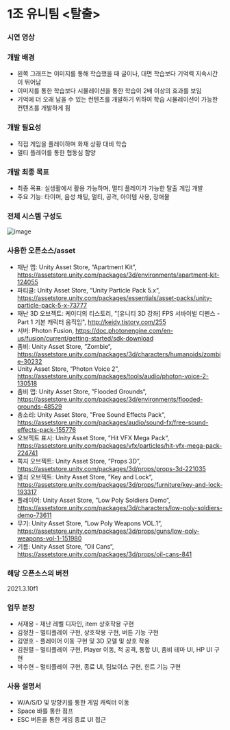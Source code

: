 # 1조 유니팀 <탈출>

### 시연 영상

### 개발 배경
- 왼쪽 그래프는 이미지를 통해 학습했을 때 글이나, 대면 학습보다 기억력 지속시간이 뛰어남
- 이미지를 통한 학습보다 시뮬레이션을 통한 학습이 2배 이상의 효과를 보임
- 기억에 더 오래 남을 수 있는 컨텐츠를 개발하기 위하여 학습 시뮬레이션이 가능한 컨텐츠를 개발하게 됨

### 개발 필요성
- 직접 게임을 플레이하며 화재 상황 대비 학습
- 멀티 플레이를 통한 협동심 함양

### 개발 최종 목표
- 최종 목표: 실생활에서 활용 가능하며, 멀티 플레이가 가능한 탈출 게임 개발
- 주요 기능: 타이머, 음성 채팅, 멀티, 공격, 아이템 사용, 장애물

### 전체 시스템 구성도
![image](https://user-images.githubusercontent.com/63187994/206101695-dccde787-fa71-4674-826c-f1d548c0a6f2.png)

### 사용한 오픈소스/asset
- 재난 맵: Unity Asset Store, “Apartment Kit”, https://assetstore.unity.com/packages/3d/environments/apartment-kit-124055
- 파티클: Unity Asset Store, “Unity Particle Pack 5.x“, https://assetstore.unity.com/packages/essentials/asset-packs/unity-particle-pack-5-x-73777
- 재난 3D 오브젝트: 케이디의 티스토리, "[유니티 3D 강좌] FPS 서바이벌 디펜스 - Part 1 기본 캐릭터 움직임", http://keidy.tistory.com/255
- 서버: Photon Fusion, https://doc.photonengine.com/en-us/fusion/current/getting-started/sdk-download
- 좀비: Unity Asset Store, ”Zombie“, https://assetstore.unity.com/packages/3d/characters/humanoids/zombie-30232
- Unity Asset Store, “Photon Voice 2”, https://assetstore.unity.com/packages/tools/audio/photon-voice-2-130518
- 좀비 맵: Unity Asset Store, ”Flooded Grounds“, https://assetstore.unity.com/packages/3d/environments/flooded-grounds-48529
- 총소리: Unity Asset Store, ”Free Sound Effects Pack“, https://assetstore.unity.com/packages/audio/sound-fx/free-sound-effects-pack-155776
- 오브젝트 표시: Unity Asset Store, ”Hit VFX Mega Pack“, https://assetstore.unity.com/packages/vfx/particles/hit-vfx-mega-pack-224741
- 쪽지 오브젝트: Unity Asset Store, “Props 3D”, https://assetstore.unity.com/packages/3d/props/props-3d-221035
- 열쇠 오브젝트: Unity Asset Store, ”Key and Lock“, https://assetstore.unity.com/packages/3d/props/furniture/key-and-lock-193317
- 플레이어: Unity Asset Store, ”Low Poly Soldiers Demo“, https://assetstore.unity.com/packages/3d/characters/low-poly-soldiers-demo-73611
- 무기: Unity Asset Store, ”Low Poly Weapons VOL.1“, https://assetstore.unity.com/packages/3d/props/guns/low-poly-weapons-vol-1-151980
- 기름: Unity Asset Store, ”Oil Cans“, https://assetstore.unity.com/packages/3d/props/oil-cans-841

### 해당 오픈소스의 버전
2021.3.10f1

### 업무 분장
- 서재용 - 재난 레벨 디자인, item 상호작용 구현
- 김정찬 – 멀티플레이 구현, 상호작용 구현, 버튼 기능 구현
- 김영호 - 플레이어 이동 구현 및 3D 모델 및 상호 작용
- 김원렬 – 멀티플레이 구현, Player 이동, 적 공격, 통합 UI, 좀비 테마 UI, HP UI 구현
- 박수현 – 멀티플레이 구현, 종료 UI, 팀보이스 구현, 힌트 기능 구현

### 사용 설명서
- W/A/S/D 및 방향키를 통한 게임 캐릭터 이동
- Space 바를 통한 점프
- ESC 버튼을 통한 게임 종료 UI 접근



